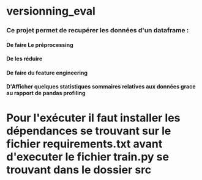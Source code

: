 # versionning_eval

### Ce projet permet de recupérer les données d'un dataframe :

#### De faire Le préprocessing
#### De les réduire
#### De faire du feature engineering
#### D'Afficher quelques statistiques sommaires relatives aux données grace au rapport de pandas profiling

# Pour l'exécuter il faut installer les dépendances se trouvant sur le fichier requirements.txt avant d'executer le fichier train.py se trouvant dans le dossier src
